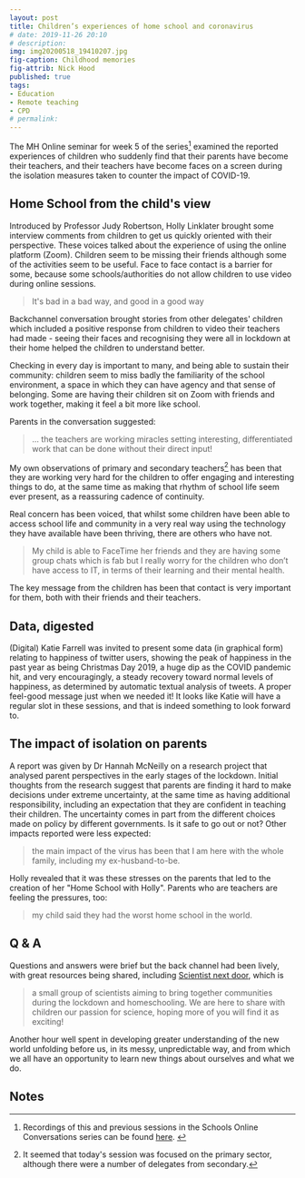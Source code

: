 ```yaml
---
layout: post
title: Children’s experiences of home school and coronavirus
# date: 2019-11-26 20:10
# description: 
img: img20200518_19410207.jpg
fig-caption: Childhood memories
fig-attrib: Nick Hood
published: true
tags:
- Education
- Remote teaching
- CPD
# permalink:
---
```

The MH Online seminar for week 5 of the series[^rec] examined the reported experiences of children who suddenly find that their parents have become their teachers, and their teachers have become faces on a screen during the isolation measures taken to counter the impact of COVID-19.

## Home School from the child's view
Introduced by Professor Judy Robertson, Holly Linklater brought some interview comments from children to get us quickly oriented with their perspective. These voices talked about the experience of using the online platform (Zoom). Children seem to be missing their friends although some of the activities seem to be useful. Face to face contact is a barrier for some, because some schools/authorities do not allow children to use video during online sessions.

> It's bad in a bad way, and good in a good way

Backchannel conversation brought stories from other delegates' children which included a positive response from children to video their teachers had made - seeing their faces and recognising they were all in lockdown at their home helped the children to understand better.

Checking in every day is important to many, and being able to sustain their community: children seem to miss badly the familiarity of the school environment, a space in which they can have agency and that sense of belonging. Some are having their children sit on Zoom with friends and work together, making it feel a bit more like school.

Parents in the conversation suggested:

> ... the teachers are working miracles setting interesting, differentiated work that can be done without their direct input!

My own observations of primary and secondary teachers[^ayesbut] has been that they are working very hard for the children to offer engaging and interesting things to do, at the same time as making that rhythm of school life seem ever present, as a reassuring cadence of continuity.

[^ayesbut]: It seemed that today's session was focused on the primary sector, although there were a number of delegates from secondary.

Real concern has been voiced, that whilst some children have been able to access school life and community in a very real way using the technology they have available have been thriving, there are others who have not.

> My child is able to FaceTime her friends and they are having some group chats which is fab but I really worry for the children who don’t have access to IT, in terms of their learning and their mental health.

The key message from the children has been that contact is very important for them, both with their friends and their teachers. 

## Data, digested
(Digital) Katie Farrell was invited to present some data (in graphical form) relating to happiness of twitter users, showing the peak of happiness in the past year as being Christmas Day 2019, a huge dip as the COVID pandemic hit, and very encouragingly, a steady recovery toward normal levels of happiness, as determined by automatic textual analysis of tweets. A proper feel-good message just when we needed it! It looks like Katie will have a regular slot in these sessions, and that is indeed something to look forward to.

## The impact of isolation on parents
A report was given by Dr Hannah McNeilly on a research project that analysed parent perspectives in the early stages of the lockdown. Initial thoughts from the research suggest that parents are finding it hard to make decisions under extreme uncertainty, at the same time as having additional responsibility, including an expectation that they are confident in teaching their children. The uncertainty comes in part from the different choices made on policy by different governments. Is it safe to go out or not? Other impacts reported were less expected:

> the main impact of the virus has been that I am here with the whole family, including my ex-husband-to-be.

Holly revealed that it was these stresses on the parents that led to the creation of her "Home School with Holly". Parents who are teachers are feeling the pressures, too: 

> my child said they had the worst home school in the world. 

## Q & A
Questions and answers were brief but the back channel had been lively, with great resources being shared, including [Scientist next door](https://www.scientist-next-door.org/), which is 

> a small group of scientists aiming to bring together communities during the lockdown and homeschooling. We are here to share with children our passion for science, hoping more of you will find it as exciting!

Another hour well spent in developing greater understanding of the new world unfolding before us, in its messy, unpredictable way, and from which we all have an opportunity to learn new things about ourselves and what we do.

## Notes
[^rec]: Recordings of this and previous sessions in the Schools Online Conversations series can be found [here](http://schoolsonline.education.ed.ac.uk/schools-online-conversations/). 